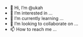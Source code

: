 - 👋 Hi, I’m @ukah
- 👀 I’m interested in ...
- 🌱 I’m currently learning ...
- 💞️ I’m looking to collaborate on ...
- 📫 How to reach me ...

<!---
ukah/ukah is a ✨ special ✨ repository because its `README.md` (this file) appears on your GitHub profile.
You can click the Preview link to take a look at your changes.
--->
